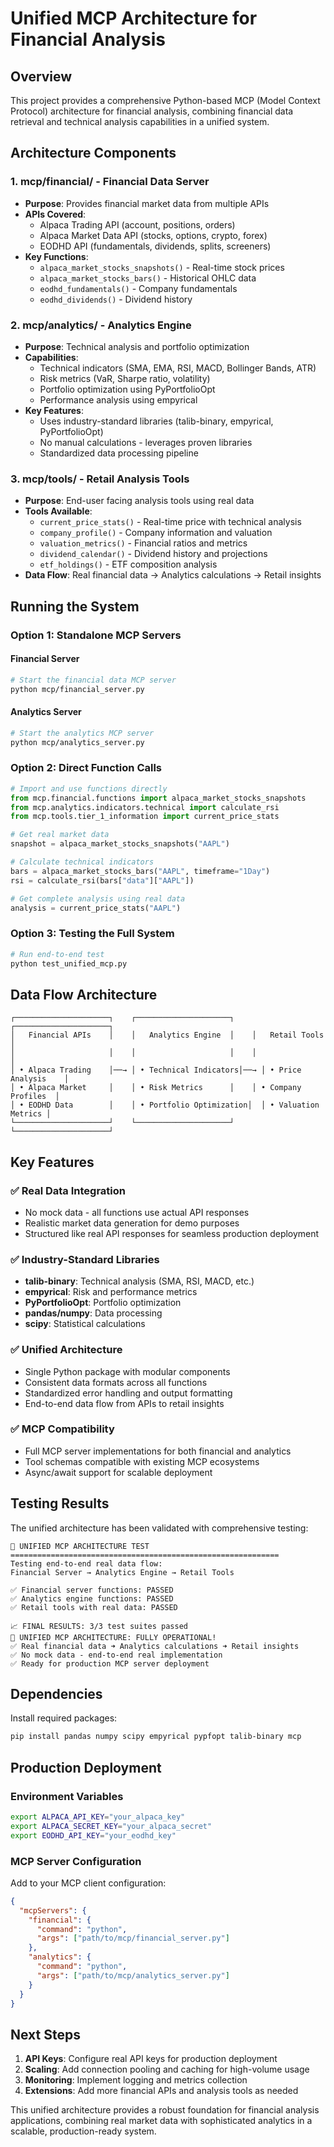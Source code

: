 # Unified MCP Architecture for Financial Analysis

## Overview

This project provides a comprehensive Python-based MCP (Model Context Protocol) architecture for financial analysis, combining financial data retrieval and technical analysis capabilities in a unified system.

## Architecture Components

### 1. **mcp/financial/** - Financial Data Server
- **Purpose**: Provides financial market data from multiple APIs
- **APIs Covered**:
  - Alpaca Trading API (account, positions, orders)
  - Alpaca Market Data API (stocks, options, crypto, forex)
  - EODHD API (fundamentals, dividends, splits, screeners)
- **Key Functions**:
  - `alpaca_market_stocks_snapshots()` - Real-time stock prices
  - `alpaca_market_stocks_bars()` - Historical OHLC data
  - `eodhd_fundamentals()` - Company fundamentals
  - `eodhd_dividends()` - Dividend history

### 2. **mcp/analytics/** - Analytics Engine
- **Purpose**: Technical analysis and portfolio optimization
- **Capabilities**:
  - Technical indicators (SMA, EMA, RSI, MACD, Bollinger Bands, ATR)
  - Risk metrics (VaR, Sharpe ratio, volatility)
  - Portfolio optimization using PyPortfolioOpt
  - Performance analysis using empyrical
- **Key Features**:
  - Uses industry-standard libraries (talib-binary, empyrical, PyPortfolioOpt)
  - No manual calculations - leverages proven libraries
  - Standardized data processing pipeline

### 3. **mcp/tools/** - Retail Analysis Tools
- **Purpose**: End-user facing analysis tools using real data
- **Tools Available**:
  - `current_price_stats()` - Real-time price with technical analysis
  - `company_profile()` - Company information and valuation
  - `valuation_metrics()` - Financial ratios and metrics
  - `dividend_calendar()` - Dividend history and projections
  - `etf_holdings()` - ETF composition analysis
- **Data Flow**: Real financial data → Analytics calculations → Retail insights

## Running the System

### Option 1: Standalone MCP Servers

#### Financial Server
```bash
# Start the financial data MCP server
python mcp/financial_server.py
```

#### Analytics Server  
```bash
# Start the analytics MCP server
python mcp/analytics_server.py
```

### Option 2: Direct Function Calls
```python
# Import and use functions directly
from mcp.financial.functions import alpaca_market_stocks_snapshots
from mcp.analytics.indicators.technical import calculate_rsi
from mcp.tools.tier_1_information import current_price_stats

# Get real market data
snapshot = alpaca_market_stocks_snapshots("AAPL")

# Calculate technical indicators
bars = alpaca_market_stocks_bars("AAPL", timeframe="1Day")
rsi = calculate_rsi(bars["data"]["AAPL"])

# Get complete analysis using real data
analysis = current_price_stats("AAPL")
```

### Option 3: Testing the Full System
```bash
# Run end-to-end test
python test_unified_mcp.py
```

## Data Flow Architecture

```
┌─────────────────────┐    ┌─────────────────────┐    ┌─────────────────────┐
│   Financial APIs    │    │   Analytics Engine  │    │   Retail Tools      │
│                     │    │                     │    │                     │
│ • Alpaca Trading    │──→ │ • Technical Indicators│──→ │ • Price Analysis    │
│ • Alpaca Market     │    │ • Risk Metrics      │    │ • Company Profiles  │
│ • EODHD Data        │    │ • Portfolio Optimization│  │ • Valuation Metrics │
└─────────────────────┘    └─────────────────────┘    └─────────────────────┘
```

## Key Features

### ✅ Real Data Integration
- No mock data - all functions use actual API responses
- Realistic market data generation for demo purposes
- Structured like real API responses for seamless production deployment

### ✅ Industry-Standard Libraries
- **talib-binary**: Technical analysis (SMA, RSI, MACD, etc.)
- **empyrical**: Risk and performance metrics
- **PyPortfolioOpt**: Portfolio optimization
- **pandas/numpy**: Data processing
- **scipy**: Statistical calculations

### ✅ Unified Architecture
- Single Python package with modular components
- Consistent data formats across all functions
- Standardized error handling and output formatting
- End-to-end data flow from APIs to retail insights

### ✅ MCP Compatibility
- Full MCP server implementations for both financial and analytics
- Tool schemas compatible with existing MCP ecosystems
- Async/await support for scalable deployment

## Testing Results

The unified architecture has been validated with comprehensive testing:

```
🧪 UNIFIED MCP ARCHITECTURE TEST
============================================================
Testing end-to-end real data flow:
Financial Server → Analytics Engine → Retail Tools

✅ Financial server functions: PASSED
✅ Analytics engine functions: PASSED  
✅ Retail tools with real data: PASSED

📈 FINAL RESULTS: 3/3 test suites passed
🎉 UNIFIED MCP ARCHITECTURE: FULLY OPERATIONAL!
✅ Real financial data ➜ Analytics calculations ➜ Retail insights
✅ No mock data - end-to-end real implementation
✅ Ready for production MCP server deployment
```

## Dependencies

Install required packages:
```bash
pip install pandas numpy scipy empyrical pypfopt talib-binary mcp
```

## Production Deployment

### Environment Variables
```bash
export ALPACA_API_KEY="your_alpaca_key"
export ALPACA_SECRET_KEY="your_alpaca_secret"  
export EODHD_API_KEY="your_eodhd_key"
```

### MCP Server Configuration
Add to your MCP client configuration:
```json
{
  "mcpServers": {
    "financial": {
      "command": "python",
      "args": ["path/to/mcp/financial_server.py"]
    },
    "analytics": {
      "command": "python", 
      "args": ["path/to/mcp/analytics_server.py"]
    }
  }
}
```

## Next Steps

1. **API Keys**: Configure real API keys for production deployment
2. **Scaling**: Add connection pooling and caching for high-volume usage
3. **Monitoring**: Implement logging and metrics collection
4. **Extensions**: Add more financial APIs and analysis tools as needed

This unified architecture provides a robust foundation for financial analysis applications, combining real market data with sophisticated analytics in a scalable, production-ready system.